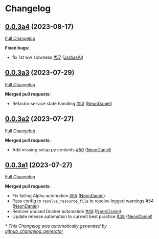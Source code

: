 # Changelog

## [0.0.3a4](https://github.com/OpenVoiceOS/ovos-dinkum-listener/tree/0.0.3a4) (2023-08-17)

[Full Changelog](https://github.com/OpenVoiceOS/ovos-dinkum-listener/compare/0.0.3a3...0.0.3a4)

**Fixed bugs:**

- fix 1st ww slowness [\#57](https://github.com/OpenVoiceOS/ovos-dinkum-listener/pull/57) ([JarbasAl](https://github.com/JarbasAl))

## [0.0.3a3](https://github.com/OpenVoiceOS/ovos-dinkum-listener/tree/0.0.3a3) (2023-07-29)

[Full Changelog](https://github.com/OpenVoiceOS/ovos-dinkum-listener/compare/0.0.3a2...0.0.3a3)

**Merged pull requests:**

- Refactor service state handling [\#53](https://github.com/OpenVoiceOS/ovos-dinkum-listener/pull/53) ([NeonDaniel](https://github.com/NeonDaniel))

## [0.0.3a2](https://github.com/OpenVoiceOS/ovos-dinkum-listener/tree/0.0.3a2) (2023-07-27)

[Full Changelog](https://github.com/OpenVoiceOS/ovos-dinkum-listener/compare/0.0.3a1...0.0.3a2)

**Merged pull requests:**

- Add missing setup.py contents [\#56](https://github.com/OpenVoiceOS/ovos-dinkum-listener/pull/56) ([NeonDaniel](https://github.com/NeonDaniel))

## [0.0.3a1](https://github.com/OpenVoiceOS/ovos-dinkum-listener/tree/0.0.3a1) (2023-07-27)

[Full Changelog](https://github.com/OpenVoiceOS/ovos-dinkum-listener/compare/V0.0.2...0.0.3a1)

**Merged pull requests:**

- Fix failing Alpha automation [\#55](https://github.com/OpenVoiceOS/ovos-dinkum-listener/pull/55) ([NeonDaniel](https://github.com/NeonDaniel))
- Pass config to `resolve_resource_file` to resolve logged warnings [\#54](https://github.com/OpenVoiceOS/ovos-dinkum-listener/pull/54) ([NeonDaniel](https://github.com/NeonDaniel))
- Remove unused Docker automation [\#49](https://github.com/OpenVoiceOS/ovos-dinkum-listener/pull/49) ([NeonDaniel](https://github.com/NeonDaniel))
- Update release automation to current best practice [\#48](https://github.com/OpenVoiceOS/ovos-dinkum-listener/pull/48) ([NeonDaniel](https://github.com/NeonDaniel))



\* *This Changelog was automatically generated by [github_changelog_generator](https://github.com/github-changelog-generator/github-changelog-generator)*
